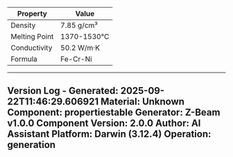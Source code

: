 | Property | Value |
|----------|-------|
| Density | 7.85 g/cm³ |
| Melting Point | 1370-1530°C |
| Conductivity | 50.2 W/m·K |
| Formula | Fe-Cr-Ni |


---
Version Log - Generated: 2025-09-22T11:46:29.606921
Material: Unknown
Component: propertiestable
Generator: Z-Beam v1.0.0
Component Version: 2.0.0
Author: AI Assistant
Platform: Darwin (3.12.4)
Operation: generation
---